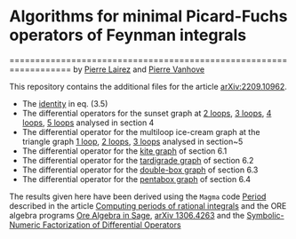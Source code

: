 # Algorithms for minimal Picard-Fuchs operators of Feynman integrals
==================================================================
by [Pierre Lairez](https://pierre.lairez.fr) and [Pierre Vanhove](https://pierrevanhove.github.io)

This repository contains the additional files for the article [arXiv:2209.10962](http://arxiv.org/abs/2209.10962).

* The [identity](https://nbviewer.org/github/pierrevanhove/PicardFuchs/blob/main/Identity.ipynb) in eq. (3.5)
* The differential operators for the sunset graph at
  [2 loops](https://nbviewer.org/github/pierrevanhove/PicardFuchs/blob/main/PF-2sunset.ipynb),
[3 loops](https://nbviewer.org/github/pierrevanhove/PicardFuchs/blob/main/PF-3sunset.ipynb), 
[4 loops](https://nbviewer.org/github/pierrevanhove/PicardFuchs/blob/main/PF-4sunset.ipynb),
[5 loops](https://nbviewer.org/github/pierrevanhove/PicardFuchs/blob/main/PF-5sunset.ipynb)  analysed in  section 4
* The differential operator for the multiloop ice-cream graph at
   the triangle graph [1 loop](https://nbviewer.org/github/pierrevanhove/PicardFuchs/blob/main/PF-triangle.ipynb),   [2 loops](http://nbviewer.org/github/pierrevanhove/PicardFuchs/blob/main/PF-icecream-2loop.ipynb),
[3 loops](https://nbviewer.org/github/pierrevanhove/PicardFuchs/blob/main/PF-icecream-3loop.ipynb)
analysed in section~5
* The differential operator for the [kite graph](https://nbviewer.org/github/pierrevanhove/PicardFuchs/blob/main/PF-Kite.ipynb) of section 6.1
* The differential operator for the
  [tardigrade graph](https://nbviewer.org/github/pierrevanhove/PicardFuchs/blob/main/PF-Tardigrade.ipynb) of section 6.2
* The differential operator for the [double-box graph](https://nbviewer.org/github/pierrevanhove/PicardFuchs/blob/main/PF-DoubleBox.ipynb)
   of section 6.3
* The differential operator for the [pentabox graph](https://nbviewer.org/github/pierrevanhove/PicardFuchs/blob/main/PF-Pentabox.ipynb)
  of section 6.4

The results given here have been derived using the `Magma` code [Period](https://github.com/lairez/periods) described in the article [Computing periods of rational integrals](https://arxiv.org/abs/1404.5069) and the ORE algebra programs [Ore Algebra in Sage](http://www.risc.jku.at/research/combinat/software/ore_algebra), [arXiv 1306.4263](https://arxiv.org/abs/1306.4263) and the [Symbolic-Numeric Factorization of Differential Operators](https://arxiv.org/abs/2205.08991)
